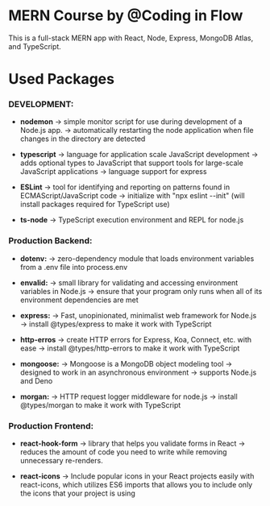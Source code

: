 # MERN Course by @Coding in Flow
This is a full-stack MERN app with React, Node, Express, MongoDB Atlas, and TypeScript.

Used Packages
==

### DEVELOPMENT:
* **nodemon**
    &rarr; simple monitor script for use during development of a Node.js app.
    &rarr; automatically restarting the node application when file changes in the directory are detected

* **typescript**
    &rarr; language for application scale JavaScript development
    &rarr; adds optional types to JavaScript that support tools for large-scale JavaScript 		applications
    &rarr; language support for express

* **ESLint**
    &rarr; tool for identifying and reporting on patterns found in ECMAScript/JavaScript code
    &rarr; initialize with "npx eslint --init" (will install packages required for TypeScript use)

* **ts-node**
    &rarr; TypeScript execution environment and REPL for node.js


### Production Backend:
* **dotenv:** 
	&rarr; zero-dependency module that loads environment variables from a .env file into 	process.env

* **envalid:**
    &rarr; small library for validating and accessing environment variables in Node.js
    &rarr; ensure that your program only runs when all of its environment dependencies are met

* **express:**
    &rarr; Fast, unopinionated, minimalist web framework for Node.js
    &rarr; install @types/express to make it work with TypeScript

* **http-erros**
    &rarr; create HTTP errors for Express, Koa, Connect, etc. with ease
    &rarr; install @types/http-errors to make it work with TypeScript

* **mongoose:** 
    &rarr; Mongoose is a MongoDB object modeling tool 
    &rarr; designed to work in an asynchronous environment
    &rarr; supports Node.js and Deno

* **morgan:**
    &rarr; HTTP request logger middleware for node.js
    &rarr; install @types/morgan to make it work with TypeScript


### Production Frontend:
* **react-hook-form**
    &rarr; library that helps you validate forms in React
    &rarr; reduces the amount of code you need to write while removing unnecessary re-renders.

* **react-icons**
    &rarr; Include popular icons in your React projects easily with react-icons, which utilizes ES6 imports that allows you to include only the icons that your project is using

